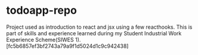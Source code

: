 
# todoapp-repo
Project used as introduction to react and jsx using a few reacthooks.
This is part of skills and experience learned during my Student Industrial Work Experience Scheme(SIWES 1).
[fc5b6857ef3bf2743a79a9f1d5024d1c9c942438]
